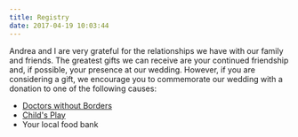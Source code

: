 ```yaml
---
title: Registry
date: 2017-04-19 10:03:44
---
```


Andrea and I are very grateful for the relationships we have with our family and friends.  The greatest gifts we can receive are your continued friendship and, if possible, your presence at our wedding. However, if you are considering a gift, we encourage you to commemorate our wedding with a donation to one of the following causes:
<br />
- [Doctors without Borders](https://donate.doctorswithoutborders.org/onetime.cfm)
- [Child's Play](https://donate.childsplaycharity.org/)
- Your local food bank
<!-- - [Mayday.us](https://mayday.us/) -->
<!-- - [Electornic Frontier Foudnation](https://supporters.eff.org/donate) -->
<!-- - [ACLU](https://action.aclu.org/secure/donate-to-aclu) -->